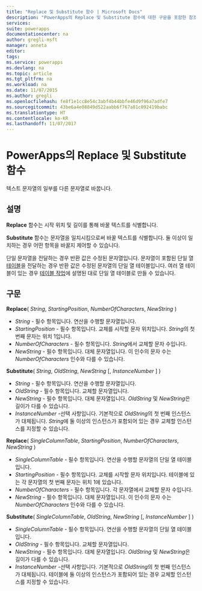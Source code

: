 ```yaml
---
title: "Replace 및 Substitute 함수 | Microsoft Docs"
description: "PowerApps의 Replace 및 Substitute 함수에 대한 구문을 포함한 참조 정보"
services: 
suite: powerapps
documentationcenter: na
author: gregli-msft
manager: anneta
editor: 
tags: 
ms.service: powerapps
ms.devlang: na
ms.topic: article
ms.tgt_pltfrm: na
ms.workload: na
ms.date: 11/07/2015
ms.author: gregli
ms.openlocfilehash: fe8f1e1cc8e54c3abf4b44bbfe46d9f96a7adfe7
ms.sourcegitcommit: 43be6a4e08849d522aabb6f767a81c092419babc
ms.translationtype: HT
ms.contentlocale: ko-KR
ms.lasthandoff: 11/07/2017
---
```

# <a name="replace-and-substitute-functions-in-powerapps"></a>PowerApps의 Replace 및 Substitute 함수
텍스트 문자열의 일부를 다른 문자열로 바꿉니다.

## <a name="description"></a>설명
**Replace** 함수는 시작 위치 및 길이를 통해 바꿀 텍스트를 식별합니다.  

**Substitute** 함수는 문자열을 일치시킴으로써 바꿀 텍스트를 식별합니다.  둘 이상이 일치하는 경우 어떤 항목을 바꿀지 제어할 수 있습니다.

단일 문자열을 전달하는 경우 반환 값은 수정된 문자열입니다.  문자열이 포함된 단일 열 [테이블](../working-with-tables.md)을 전달하는 경우 반환 값은 수정된 문자열의 단일 열 테이블입니다. 여러 열 테이블이 있는 경우 [테이블 작업](../working-with-tables.md)에 설명된 대로 단일 열 테이블로 만들 수 있습니다.

## <a name="syntax"></a>구문
**Replace**( *String*, *StartingPosition*, *NumberOfCharacters*, *NewString* )

* *String* - 필수 항목입니다. 연산을 수행할 문자열입니다.
* *StartingPosition* - 필수 항목입니다.  교체를 시작할 문자 위치입니다. *String*의 첫 번째 문자는 위치 1입니다.
* *NumberOfCharacters* - 필수 항목입니다.  *String*에서 교체할 문자 수입니다.
* *NewString* - 필수 항목입니다.  대체 문자열입니다. 이 인수의 문자 수는 *NumberOfCharacters* 인수와 다를 수 있습니다.

**Substitute**( *String*, *OldString*, *NewString* [, *InstanceNumber* ] )

* *String* - 필수 항목입니다. 연산을 수행할 문자열입니다.
* *OldString* - 필수 항목입니다.  교체할 문자열입니다.
* *NewString* - 필수 항목입니다.  대체 문자열입니다. *OldString* 및 *NewString*은 길이가 다를 수 있습니다.
* *InstanceNumber* -선택 사항입니다. 기본적으로 *OldString*의 첫 번째 인스턴스가 대체됩니다. *String*에 둘 이상의 인스턴스가 포함되어 있는 경우 교체할 인스턴스를 지정할 수 있습니다.

**Replace**( *SingleColumnTable*, *StartingPosition*, *NumberOfCharacters*, *NewString* )

* *SingleColumnTable* - 필수 항목입니다. 연산을 수행할 문자열의 단일 열 테이블입니다.
* *StartingPosition* - 필수 항목입니다.  교체를 시작할 문자 위치입니다.  테이블에 있는 각 문자열의 첫 번째 문자는 위치 1에 있습니다.
* *NumberOfCharacters* - 필수 항목입니다.  각 문자열에서 교체할 문자 수입니다.
* *NewString* - 필수 항목입니다.  대체 문자열입니다. 이 인수의 문자 수는 *NumberOfCharacters* 인수와 다를 수 있습니다.

**Substitute**( *SingleColumnTable*, *OldString*, *NewString* [, *InstanceNumber* ] )

* *SingleColumnTable* - 필수 항목입니다. 연산을 수행할 문자열의 단일 열 테이블입니다.
* *OldString* - 필수 항목입니다.  교체할 문자열입니다.
* *NewString* - 필수 항목입니다.  대체 문자열입니다. *OldString* 및 *NewString*은 길이가 다를 수 있습니다.
* *InstanceNumber* -선택 사항입니다. 기본적으로 *OldString*의 첫 번째 인스턴스가 대체됩니다. 테이블에 둘 이상의 인스턴스가 포함되어 있는 경우 교체할 인스턴스를 지정할 수 있습니다.

